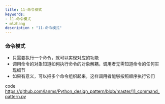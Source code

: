 ```yaml
---
title: 11-命令模式
keywords:
- 11-命令模式
- mlzhang
description : "11-命令模式"
---
```

### 命令模式

- 只需要执行一个命令，就可以实现对应的功能
- 调用命令的对象知道如何执行命令的对象解耦，调用者无需知道命令的任何实现细节
- 如果有意义，可以把多个命令组织起来，这样调用者能够按照顺序执行它们





code <https://github.com/lanms/Python_design_pattern/blob/master/11_command_pattern.py>